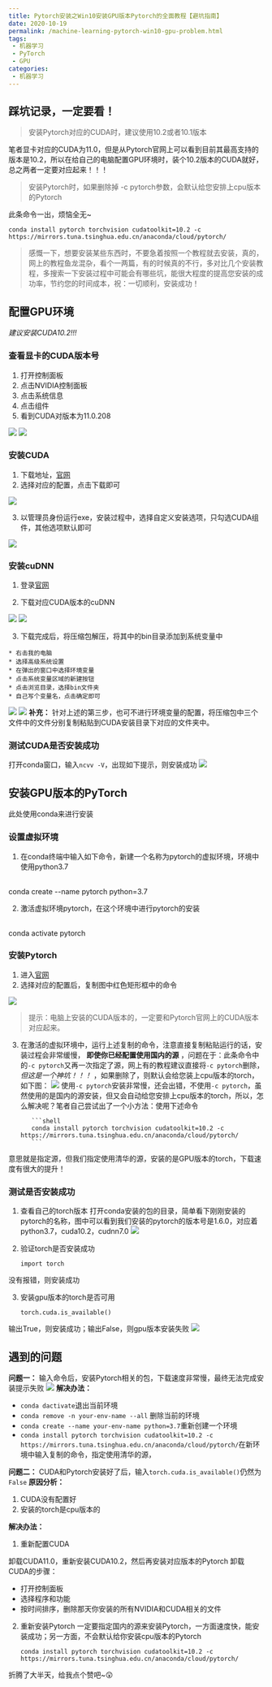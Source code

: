 ```yaml
---
title: Pytorch安装之Win10安装GPU版本Pytorch的全面教程【避坑指南】
date: 2020-10-19
permalink: /machine-learning-pytorch-win10-gpu-problem.html
tags:
 - 机器学习
 - PyTorch
 - GPU 
categories:
 - 机器学习
---
```




## 踩坑记录，一定要看！

> 安装Pytorch对应的CUDA时，建议使用10.2或者10.1版本

笔者显卡对应的CUDA为11.0，但是从Pytorch官网上可以看到目前其最高支持的版本是10.2，所以在给自己的电脑配置GPU环境时，装个10.2版本的CUDA就好，总之两者一定要对应起来！！！

> 安装Pytorch时，如果删除掉 -c pytorch参数，会默认给您安排上cpu版本的Pytorch

此条命令一出，烦恼全无~

    conda install pytorch torchvision cudatoolkit=10.2 -c https://mirrors.tuna.tsinghua.edu.cn/anaconda/cloud/pytorch/


>
> 感慨一下，想要安装某些东西时，不要急着按照一个教程就去安装，真的，网上的教程鱼龙混杂，看个一两篇，有的时候真的不行，多对比几个安装教程，多搜索一下安装过程中可能会有哪些坑，能很大程度的提高您安装的成功率，节约您的时间成本，祝：一切顺利，安装成功！

## 配置GPU环境

_建议安装CUDA10.2!!!_

### 查看显卡的CUDA版本号

  1. 打开控制面板
  2. 点击NVIDIA控制面板
  3. 点击系统信息
  4. 点击组件
  5. 看到CUDA对版本为11.0.208

![](https://my-imags.oss-cn-shanghai.aliyuncs.com/pic/20201018141927.png)
![](https://my-imags.oss-cn-shanghai.aliyuncs.com/pic/20201018142012.png)

### 安装CUDA

  1. 下载地址，[官网](https://developer.nvidia.com/cuda-11.0-update1-download-archive?target_os=Windows&target_arch=x86_64&target_version=10&target_type=exelocal)
  2. 选择对应的配置，点击下载即可

![](https://my-imags.oss-cn-shanghai.aliyuncs.com/pic/20201018142214.png)

  3. 以管理员身份运行exe，安装过程中，选择自定义安装选项，只勾选CUDA组件，其他选项默认即可

![](https://my-imags.oss-cn-shanghai.aliyuncs.com/pic/20201018144818.png)

### 安装cuDNN

  1. 登录[官网](https://developer.nvidia.com/rdp/cudnn-download)

  2. 下载对应CUDA版本的cuDNN

![](https://my-imags.oss-cn-shanghai.aliyuncs.com/pic/20201018142357.png)
![](https://my-imags.oss-cn-shanghai.aliyuncs.com/pic/20201018142545.png)

  3. 下载完成后，将压缩包解压，将其中的bin目录添加到系统变量中 

    * 右击我的电脑
    * 选择高级系统设置
    * 在弹出的窗口中选择环境变量
    * 点击系统变量区域的新建按钮
    * 点击浏览目录，选择bin文件夹
    * 自己写个变量名，点击确定即可

![](https://my-imags.oss-cn-shanghai.aliyuncs.com/pic/20201018145613.png)
![](https://my-imags.oss-cn-shanghai.aliyuncs.com/pic/20201018145536.png)
**补充：** 针对上述的第三步，也可不进行环境变量的配置，将压缩包中三个文件中的文件分别复制粘贴到CUDA安装目录下对应的文件夹中。

### 测试CUDA是否安装成功

打开conda窗口，输入`ncvv -V`，出现如下提示，则安装成功 ![](https://my-imags.oss-cn-shanghai.aliyuncs.com/pic/20201018145902.png)

## 安装GPU版本的PyTorch

此处使用conda来进行安装

### 设置虚拟环境

  1. 在conda终端中输入如下命令，新建一个名称为pytorch的虚拟环境，环境中使用python3.7


​    
    conda create --name pytorch python=3.7


  2. 激活虚拟环境pytorch，在这个环境中进行pytorch的安装


​    
    conda activate pytorch


### 安装Pytorch

  1. 进入[官网](https://pytorch.org/get-started/locally/)
  2. 选择对应的配置后，复制图中红色矩形框中的命令

![](https://my-imags.oss-cn-shanghai.aliyuncs.com/pic/20201018143535.png)

> 提示：电脑上安装的CUDA版本的，一定要和Pytorch官网上的CUDA版本对应起来。

  3. 在激活的虚拟环境中，运行上述复制的命令，注意直接复制粘贴运行的话，安装过程会非常缓慢， **即使你已经配置使用国内的源** ，问题在于：此条命令中的`-c pytorch`又再一次指定了源，网上有的教程建议直接将`-c pytorch`删除， _但这是一个神坑！！！_ ，如果删除了，则默认会给您装上cpu版本的torch，如下图： ![](https://my-imags.oss-cn-shanghai.aliyuncs.com/pic/20201019152148.png) 使用`-c pytorch`安装非常慢，还会出错，不使用`-c pytorch`，虽然使用的是国内的源安装，但又会自动给您安排上cpu版本的torch，所以，怎么解决呢？笔者自己尝试出了一个小方法：使用下述命令 
    
            ```shell
            conda install pytorch torchvision cudatoolkit=10.2 -c https://mirrors.tuna.tsinghua.edu.cn/anaconda/cloud/pytorch/
            ```
        
        


意思就是指定源，但我们指定使用清华的源，安装的是GPU版本的torch，下载速度有很大的提升！

### 测试是否安装成功

  1. 查看自己的torch版本 打开conda安装的包的目录，简单看下刚刚安装的pytorch的名称，图中可以看到我们安装的pytorch的版本号是1.6.0，对应着python3.7，cuda10.2，cudnn7.0 ![](https://my-imags.oss-cn-shanghai.aliyuncs.com/pic/20201019154241.png)

  2. 验证torch是否安装成功 
        
        `import torch`


没有报错，则安装成功

  3. 安装gpu版本的torch是否可用 
        
        `torch.cuda.is_available()`


输出True，则安装成功；输出False，则gpu版本安装失败 ![](https://my-imags.oss-cn-shanghai.aliyuncs.com/pic/20201019154435.png)

## 遇到的问题

**问题一：** 输入命令后，安装Pytorch相关的包，下载速度非常慢，最终无法完成安装提示失败 ![](https://my-imags.oss-cn-shanghai.aliyuncs.com/pic/20201018151405.png) **解决办法：**

  * `conda dactivate`退出当前环境
  * `conda remove -n your-env-name --all` 删除当前的环境
  * `conda create --name your-env-name python=3.7`重新创建一个环境
  * `conda install pytorch torchvision cudatoolkit=10.2 -c https://mirrors.tuna.tsinghua.edu.cn/anaconda/cloud/pytorch/`在新环境中输入复制的命令，指定使用清华的源，

**问题二：** CUDA和Pytorch安装好了后，输入`torch.cuda.is_available()`仍然为`False` **原因分析：**

  1. CUDA没有配置好
  2. 安装的torch是cpu版本的

**解决办法：**

  1. 重新配置CUDA

卸载CUDA11.0，重新安装CUDA10.2，然后再安装对应版本的Pytorch 卸载CUDA的步骤：

  * 打开控制面板
  * 选择程序和功能
  * 按时间排序，删除那天你安装的所有NVIDIA和CUDA相关的文件

  2. 重新安装Pytorch 一定要指定国内的源来安装Pytorch，一方面速度快，能安装成功；另一方面，不会默认给你安装cpu版本的Pytorch 
        
        `conda install pytorch torchvision cudatoolkit=10.2 -c https://mirrors.tuna.tsinghua.edu.cn/anaconda/cloud/pytorch/`


折腾了大半天，给我点个赞吧~:astonished:

